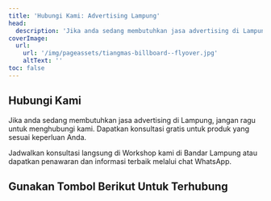```yaml
---
title: 'Hubungi Kami: Advertising Lampung'
head:
  description: 'Jika anda sedang membutuhkan jasa advertising di Lampung, jangan ragu untuk menghubungi kami.  Dapatkan konsultasi gratis untuk produk yang sesuai keperluan Anda'
coverImage:
  url: 
    url: '/img/pageassets/tiangmas-billboard--flyover.jpg'
    altText: ''
toc: false
---
```

## Hubungi Kami
Jika anda sedang membutuhkan jasa advertising di Lampung, jangan ragu untuk menghubungi kami.  Dapatkan konsultasi gratis untuk produk yang sesuai keperluan Anda.

Jadwalkan konsultasi langsung di Workshop kami di Bandar Lampung atau dapatkan penawaran dan informasi terbaik melalui chat WhatsApp.

## Gunakan Tombol Berikut Untuk Terhubung